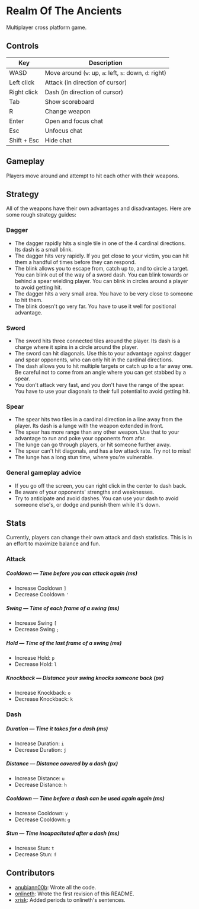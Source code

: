 # Realm Of The Ancients

Multiplayer cross platform game.

## Controls

Key | Description
----------|------------
WASD | Move around (`w`: up, `a`: left, `s`: down, `d`: right)
Left click |  Attack (in direction of cursor)
Right click | Dash (in direction of cursor)
Tab | Show scoreboard
R | Change weapon 
Enter | Open and focus chat
Esc | Unfocus chat
Shift + Esc | Hide chat

## Gameplay

Players move around and attempt to hit each other with their weapons.

## Strategy

All of the weapons have their own advantages and disadvantages. Here are some rough strategy guides:

### Dagger

 * The dagger rapidly hits a single tile in one of the 4 cardinal directions. Its dash is a small blink.
 * The dagger hits very rapidly. If you get close to your victim, you can hit them a handful of times before they can respond. 
 * The blink allows you to escape from, catch up to, and to circle a target. You can blink out of the way of a sword dash. You can blink towards or behind a spear wielding player. You can blink in circles around a player to avoid getting hit.
 * The dagger hits a very small area. You have to be very close to someone to hit them.
 * The blink doesn't go very far. You have to use it well for positional advantage.

### Sword

 * The sword hits three connected tiles around the player. Its dash is a charge where it spins in a circle around the player.
 * The sword can hit diagonals. Use this to your advantage against dagger and spear opponents, who can only hit in the cardinal directions.
 * The dash allows you to hit multiple targets or catch up to a far away one. Be careful not to come from an angle where you can get stabbed by a spear.
 * You don't attack very fast, and you don't have the range of the spear. You have to use your diagonals to their full potential to avoid getting hit.

### Spear

 * The spear hits two tiles in a cardinal direction in a line away from the player. Its dash is a lunge with the weapon extended in front.
 * The spear has more range than any other weapon. Use that to your advantage to run and poke your opponents from afar.
 * The lunge can go through players, or hit someone further away.
 * The spear can't hit diagonals, and has a low attack rate. Try not to miss!
 * The lunge has a long stun time, where you're vulnerable.

### General gameplay advice
 * If you go off the screen, you can right click in the center to dash back.
 * Be aware of your opponents' strengths and weaknesses.
 * Try to anticipate and avoid dashes. You can use your dash to avoid someone else's, or dodge and punish them while it's down.

## Stats

Currently, players can change their own attack and dash statistics. This is in an effort to maximize balance and fun.

### Attack

##### Cooldown — Time before you can attack again (ms)
- Increase Cooldown `]`
- Decrease Cooldown `'`

##### Swing — Time of each frame of a swing (ms)
- Increase Swing `[`
- Decrease Swing `;`

##### Hold — Time of the last frame of a swing (ms)
- Increase Hold: `p`
- Decrease Hold: `l`

##### Knockback — Distance your swing knocks someone back (px)
- Increase Knockback: `o`
- Decrease Knockback: `k`

### Dash

##### Duration — Time it takes for a dash (ms)
- Increase Duration: `i`
- Decrease Duration: `j`

##### Distance — Distance covered by a dash (px)
- Increase Distance: `u`
- Decrease Distance: `h`

##### Cooldown — Time before a dash can be used again again (ms)
- Increase Cooldown: `y`
- Decrease Cooldown: `g`

##### Stun — Time incapacitated after a dash (ms)
- Increase Stun: `t`
- Decrease Stun: `f`

## Contributors

- [anubiann00b](https://github.com/anubiann00b): Wrote all the code.
- [onlineth](https://github.com/onlineth): Wrote the first revision of this README.
- [xrisk](https://github.com/xrisk): Added periods to onlineth's sentences.
